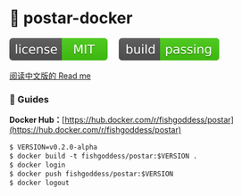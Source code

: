 # 📝 postar-docker

[![license](_icons/license.svg)](https://opensource.org/licenses/MIT)
[![build](_icons/build.svg)](_icons/build.svg)

[阅读中文版的 Read me](./README.md)

### 📖 Guides

**Docker Hub：**[https://hub.docker.com/r/fishgoddess/postar](https://hub.docker.com/r/fishgoddess/postar)

```shell
$ VERSION=v0.2.0-alpha
$ docker build -t fishgoddess/postar:$VERSION .
$ docker login
$ docker push fishgoddess/postar:$VERSION
$ docker logout
```
